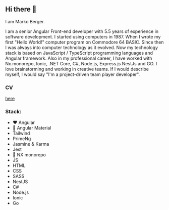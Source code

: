 ## Hi there 👋

I am Marko Berger.

I am a senior Angular Front-end developer with 5.5 years of experience in software development. I started using computers in 1987.
When I wrote my first "Hello World!" computer program on Commodore 64 BASIC. Since then I was always into computer technology as it evolved. 
Now my technology stack is based on JavaScript / TypeScript programming languages and Angular framework. Also in my professional career,
I have worked with Nx.monorepo, Ionic, .NET Core, C#, Node.js, Express.js NestJs and GO. I love brainstorming and working in creative teams. 
If I would describe myself, I would say "I'm a project-driven team player developer".

### CV 
[here](ikonezg/Marko_Berger-Eng.pdf)

### Stack: 
- :heart: Angular 
- :purple_heart: Angular Material
- Tailwind
- PrimeNg
- Jasmine & Karma 
- Jest 
- :blue_heart: NX monorepo 
- JS 
- HTML
- CSS 
- SASS
- NestJS
- C# 
- Node.js 
- Ionic 
- Go 


<!--
**ikonezg/ikonezg** is a ✨ _special_ ✨ repository because its `README.md` (this file) appears on your GitHub profile.

Here are some ideas to get you started:

- 🔭 I’m currently working on ...
- 🌱 I’m currently learning ...
- 👯 I’m looking to collaborate on ...
- 🤔 I’m looking for help with ...
- 💬 Ask me about ...
- 📫 How to reach me: ...
- 😄 Pronouns: ...
- ⚡ Fun fact: ...
-->
